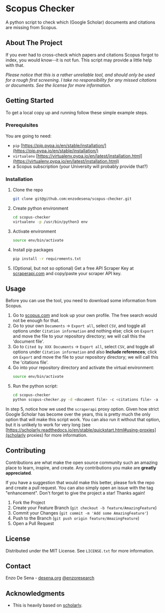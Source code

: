 

# Scopus Checker
A python script to check which (Google Scholar) documents and citations are missing from Scopus.



## About The Project

If you ever had to cross-check which papers and citations Scopus forgot to index, you would know--it is not fun. This script may provide a little help with that. 

*Please notice that this is a rather unreliable tool, and should only be used for a rough first screening. I take no responsibility for any missed citations or documents. See the license for more information.*




## Getting Started

To get a local copy up and running follow these simple example steps.

### Prerequisites

You are going to need:
- `pip` [https://pip.pypa.io/en/stable/installation/](https://pip.pypa.io/en/stable/installation/)
- `virtualenv` [https://virtualenv.pypa.io/en/latest/installation.html](https://virtualenv.pypa.io/en/latest/installation.html)
- a Scopus subscription (your University will probably provide that?) 

### Installation

1. Clone the repo
   ```sh
   git clone git@github.com:enzodesena/scopus-checker.git
   ```
2. Create python environment
   ```sh
   cd scopus-checker
   virtualenv -p /usr/bin/python3 env
   ```
3. Activate environment
   ```sh
   source env/bin/activate
   ```
4. Install pip packages
   ```sh
   pip install -r requirements.txt
   ```
5. (Optional, but not so optional) Get a free API Scraper Key at [scraperapi.com](https://www.scraperapi.com) and copy/paste your scraper API key. 



<!-- USAGE EXAMPLES -->
## Usage

Before you can use the tool, you need to download some information from Scopus. 

1. Go to [scopus.com](https://www.scopus.com) and look up your own profile. The free search would not be enough for that. 
2. Go to your own `Documents` -> `Export all`, select `CSV`, and toggle all options under `Citation information` and nothing else; click on `Export` and move the file to your repository directory; we will call this the 'document file'.
3. Go to `Cited by XXX Documents` -> `Export all`, select `CSV`, and toggle all options under `Citation information` and also **Include references**; click on `Export` and move the file to your repository directory; we will call this the 'citations file'.
4. Go into your repository directory and activate the virtual environment:
   ```sh
   source env/bin/activate
   ```
5. Run the python script:
   ```sh
   cd scopus-checker
   python scopus-checker.py -d <document file> -c <citations file> -a '<your name and surname>' -p scraperapi -k <your own scraper api key>
   ```

In step 5, notice how we used the `scraperapi` proxy option. Given how strict Google Scholar has become over the years, this is pretty much the only option that will make this script work. You can also run it without that option, but it is unlikely to work for very long (see [https://scholarly.readthedocs.io/en/stable/quickstart.html#using-proxies](scholarly proxies) for more information. 


<!-- CONTRIBUTING -->
## Contributing

Contributions are what make the open source community such an amazing place to learn, inspire, and create. Any contributions you make are **greatly appreciated**.

If you have a suggestion that would make this better, please fork the repo and create a pull request. You can also simply open an issue with the tag "enhancement".
Don't forget to give the project a star! Thanks again!

1. Fork the Project
2. Create your Feature Branch (`git checkout -b feature/AmazingFeature`)
3. Commit your Changes (`git commit -m 'Add some AmazingFeature'`)
4. Push to the Branch (`git push origin feature/AmazingFeature`)
5. Open a Pull Request


<!-- LICENSE -->
## License

Distributed under the MIT License. See `LICENSE.txt` for more information.


<!-- CONTACT -->
## Contact

Enzo De Sena - [desena.org](https://desena.org) [@enzoresearch](https://twitter.com/EnzoResearch) 




<!-- ACKNOWLEDGMENTS -->
## Acknowledgments

* This is heavily based on [scholarly](https://github.com/scholarly-python-package/scholarly).
